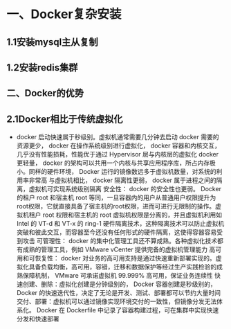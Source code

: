 # 一、Docker复杂安装

## 1.1安装mysql主从复制

## 1.2安装redis集群

## 二、Docker的优势

## 2.1Docker相比于传统虚拟化

* docker 启动快速属于秒级别。虚拟机通常需要几分钟去启动
  docker 需要的资源更少， docker 在操作系统级别进行虚拟化， docker 容器和内核交互，几乎没有性能损耗，性能优于通过 Hypervisor 层与内核层的虚拟化
  docker 更轻量， docker 的架构可以共用一个内核与共享应用程序库，所占内存极小。同样的硬件环境， Docker 运行的镜像数远多于虚拟机数量，对系统的利用率非常高
  与虚拟机相比， docker 隔离性更弱， docker 属于进程之间的隔离，虚拟机可实现系统级别隔离
  安全性： docker 的安全性也更弱。 Docker 的租户 root 和宿主机 root 等同，一旦容器内的用户从普通用户权限提升为root权限，它就直接具备了宿主机的root权限，进而可进行无限制的操作。虚拟机租户 root 权限和宿主机的 root 虚拟机权限是分离的，并且虚拟机利用如 Intel 的 VT-d 和 VT-x 的 ring-1 硬件隔离技术，这种隔离技术可以防止虚拟机突破和彼此交互，而容器至今还没有任何形式的硬件隔离，这使得容器容易受到攻击
  可管理性： docker 的集中化管理工具还不算成熟。各种虚拟化技术都有成熟的管理工具，例如 VMware vCenter 提供完备的虚拟机管理能力
  高可用和可恢复性： docker 对业务的高可用支持是通过快速重新部署实现的。虚拟化具备负载均衡，高可用，容错，迁移和数据保护等经过生产实践检验的成熟保障机制， VMware 可承诺虚拟机 99.999% 高可用，保证业务连续性
  快速创建、删除：虚拟化创建是分钟级别的， Docker 容器创建是秒级别的， Docker 的快速迭代性，决定了无论是开发、测试、部署都可以节约大量时间
  交付、部署：虚拟机可以通过镜像实现环境交付的一致性，但镜像分发无法体系化。 Docker 在 Dockerfile 中记录了容器构建过程，可在集群中实现快速分发和快速部署
